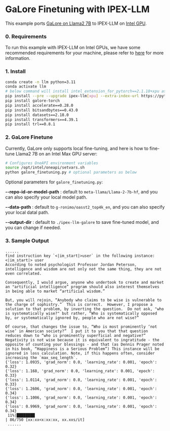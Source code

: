 # GaLore Finetuning with IPEX-LLM

This example ports [GaLore on Llama2 7B](https://github.com/geronimi73/3090_shorts/blob/main/nb_galore_llama2-7b.ipynb) to IPEX-LLM on [Intel GPU](../../../README.md).

### 0. Requirements
To run this example with IPEX-LLM on Intel GPUs, we have some recommended requirements for your machine, please refer to [here](../../../README.md#requirements) for more information.

### 1. Install

```bash
conda create -n llm python=3.11
conda activate llm
# below command will install intel_extension_for_pytorch==2.1.10+xpu as default
pip install --pre --upgrade ipex-llm[xpu] --extra-index-url https://pytorch-extension.intel.com/release-whl/stable/xpu/us/
pip install galore-torch
pip install accelerate==0.28.0
pip install bitsandbytes==0.43.0
pip install datasets==2.18.0
pip install transformers==4.39.1
pip install trl==0.8.1
```

### 2. GaLore Finetune

Currently, GaLore only supports local fine-tuning, and here is how to fine-tune Llama2 7B on an Intel Max GPU server:

```bash
# Configures OneAPI environment variables
source /opt/intel/oneapi/setvars.sh
python galore_finetuning.py # optional parameters as below
```

Optional parameters for `galore_finetuning.py`:

**--repo-id-or-model-path** : default to `meta-llama/Llama-2-7b-hf`, and you can also specify your local model path.

**--data-path** : default to `g-ronimo/oasst2_top4k_en`, and you can also specify your local datal path.

**--output-dir** : default to `./ipex-llm-galore` to save fine-tuned model, and you can change if needed.

### 3. Sample Output
```log
......
find instruction key `<|im_start|>user` in the following instance: <|im_start|> user
According to noted psychologist Professor Jordan Peterson, intelligence and wisdom are not only not the same thing, they are not even correlated.

Consequently, I would argue, anyone who undertook to create and market an "artificial intelligence” program should also interest themselves in being able to market “artificial wisdom.”

But, you will rejoin, “Anybody who claims to be wise is vulnerable to the charge of sophistry.”  This is correct.  However, I propose a solution to that problem, by inverting the question.  Do not ask, "who is systematically wise?" but rather, “Who is systematically opposed by, or systematically ignored by, people who are not wise?”

Of course, that changes the issue to, “Who is most prominently ‘not wise’ in American society?”  I put it to you that that question reduces down to “who is prominently superficial and negative?”  Negativity is not wise because it is equivalent to ingratitude - the opposite of counting your blessings - and that (as Dennis Prager noted in his book, “Happiness is a Serious Problem”) This instance will be ignored in loss calculation. Note, if this happens often, consider increasing the `max_seq_length`.
{'loss': 1.0935, 'grad_norm': 0.0, 'learning_rate': 0.001, 'epoch': 0.32}
{'loss': 1.168, 'grad_norm': 0.0, 'learning_rate': 0.001, 'epoch': 0.33}
{'loss': 1.0114, 'grad_norm': 0.0, 'learning_rate': 0.001, 'epoch': 0.33}
{'loss': 1.2606, 'grad_norm': 0.0, 'learning_rate': 0.001, 'epoch': 0.34}
{'loss': 1.1006, 'grad_norm': 0.0, 'learning_rate': 0.001, 'epoch': 0.34}
{'loss': 0.9969, 'grad_norm': 0.0, 'learning_rate': 0.001, 'epoch': 0.34}
 11%|████████                                                              | 86/750 [xx:xx<x:xx:xx, xx.xxs/it]
 ......

```

